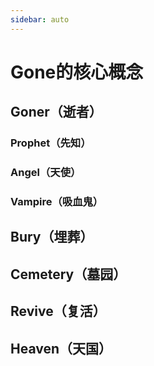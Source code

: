 ```yaml
---
sidebar: auto
---
```


# Gone的核心概念

## Goner（逝者）

### Prophet（先知）

### Angel（天使）

### Vampire（吸血鬼）

## Bury（埋葬）

## Cemetery（墓园）

## Revive（复活）

## Heaven（天国）